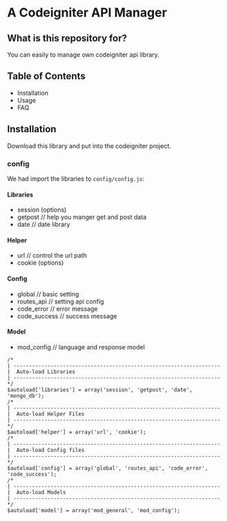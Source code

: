 # A Codeigniter API Manager #

## What is this repository for? ##

You can easily to manage own codeigniter api library.

## Table of Contents ##

* Installation
* Usage
* FAQ

## Installation ##
Download this library and put into the codeigniter project.

### config ###
We had import the libraries to ``config/config.js``:
#### Libraries ####
* session (options)
* getpost // help you manger get and post data
* date // date library

#### Helper ####
* url // control the url path
* cookie (options)

#### Config ####
* global // basic setting
* routes_api // setting api config
* code_error // error message
* code_success // success message

#### Model ####
* mod_config // language and response model
```
/*
| -------------------------------------------------------------------
|  Auto-load Libraries
| -------------------------------------------------------------------
*/
$autoload['libraries'] = array('session', 'getpost', 'date', 'mongo_db');
/*
| -------------------------------------------------------------------
|  Auto-load Helper Files
| -------------------------------------------------------------------
*/
$autoload['helper'] = array('url', 'cookie');
/*
| -------------------------------------------------------------------
|  Auto-load Config files
| -------------------------------------------------------------------
*/
$autoload['config'] = array('global', 'routes_api', 'code_error', 'code_success');
/*
| -------------------------------------------------------------------
|  Auto-load Models
| -------------------------------------------------------------------
*/
$autoload['model'] = array('mod_general', 'mod_config');
```

